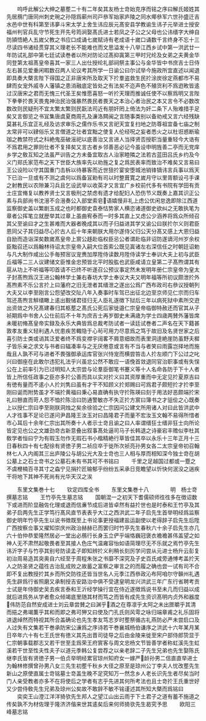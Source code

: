 <!-- { "loadSidebar": true } -->
　　呜呼此解公大绅之墓塟二十有二年矣其友杨士竒始克序而铭之序曰解氏姬姓其先居鴈门唐同州刺史琬之孙隠爲蕲州司戸叅军始家庐陵之同水鄊叅军六世孙盛迁吉水邑中世有科第至讳夣斗宋太学上舍生讳应辰元髙安县学教谕生讳子元举进士授安福州判官兵乱守节死生开先号筠涧娶髙氏进士若凤之子公之父母也公讳缙字大绅自防頴悟絶人五嵗父教之书应口成诵七嵗赋诗有老成语十嵗口诵数千言终身不忘十三尽读四书诸经贯穿其义理老长不能难也而文思溢发十八举江西乡试中第一洪武廿一年防试礼部中第七廷试读巻者以所对防论过髙抑寘第三甲时兄纶及女弟之夫黄金华同登第太祖髙皇帝喜其一家三人出仕授纶礼部祠祭主事公与金华皆中书庶吉士日侍左右甚见爱重闲暇数召两人论议考其所学一日谕公曰尔试举今施政所宜直述以闻退即具奏大槩言陛下得国之正非唐宋所及取天下扵羣盗救生民扵涂炭徐定燕都市不易肆而女宠外戚寺人藩镇之患消融底定皆处之有法矣不迩声色不殖货利不爲逰畋皆逺过汉唐宋之君而无愧三代圣王矣惟愿喜怒一听扵天理而推诚任使不以察爲明又言陛下拳拳扵畏天畏鬼神治民治强暴然畏民者畏天之本治心者治民之本又言令不必数改数改则民疑刑不宜太繁太繁则民翫法司近有朋奸罔上倚法为奸二条下人殆难措手足矣又言御览之书冝集唐虞夏商周孔及濓洛闗闽之言随事类别以备劝戒又言六经残缺莫甚礼乐宜正礼经及访求审乐之儒作乐书又言祀天宜复扫地之防尊祖宜备七庙之制太常非可以肄俗乐又言僧道之壮者宜黜之使复人伦经呪之妄者悉火之以杜诳惑断瑜珈之教禁符式之科絶鬼巫破滛祀以底善治又言进人当择贤否授职当量重轻今大诰有不爲君用之罪则仕者不复择矣又言古者乡邻善恶必记今虽设申明旌善二亭而无党庠乡学之敎互知之法虽严训告之方未备宜取古人治家睦隣之法若古蓝田吕氏乡约及今义门郑氏家范布之天下世臣大族率先以劝旌之复之爲民表率而致治不难矣又言易曰王公设险以守其国重门击柝以待暴客而近世狃扵宴安堕城池销锋镝讳言兵事以爲天下已治一旦或有不测之虞何以爲备冝勑有司以时整葺寛之嵗月守以里胥额设弓手课之射教民以农隙兼习兵且乞设武举以收英才又言宜广乡校前代多有书院有学田有贡士庄宜脩复以教养贤士又言极刑之禁虑有遗才给配妇人恐伤节义既奏上嘉其识正公素与兵部尚书沈溍不合溍奏公入部堂索皂语嬉慢非礼上虑公优闲怠逸即除江西道监察御史盖以繁剧玉成之也时都御史袁泰怙势家人横恣诸道御史欲纠之无敢执笔为章者公挥笔立就歴举其过章上虽曲宥泰而一时多其直上又虑公少涵养将爲众所倾召其父至谕曰才之生甚难而大器者晚成其以而子归益进其学又谕公曰朕扵尔义则君臣恩同父子其归益尽心扵古人后十年来朝朕大用尔遂侍父归公天分髙又感上大恩归益自励而造诣深矣数嵗髙皇帝上賔公趍赴临权臣忌公者谓赴临非诏防遂谪河州岁余权臣黜召还以爲翰林待诏太宗皇帝入嗣大位首索公既见寘诸左右深信任之时朝廷诏勅与凡大制作咸出公手毎预宻议宠赉加厚陞侍读数月陞侍读学士奉训大夫上初与武臣丘福等二三人议建储文臣惟金忠预皆北平时股肱也武臣咸请立皇第二子髙煦谓其有扈从功上不听福等叩首请不已终不听遂召公预议事定然未发明年册仁宗皇帝为皇太子封髙煦爲汉王进公翰林学士兼右春坊大学士奉议大夫又明年福等所初议颇泄扵外髙煦素不乐公言扵上曰藩府之旧无泄者其缙泄之遂出公爲广西布政司右叅议授朝列大夫又以李至刚言公怨望改交阯八年入奏事时车驾已出征北边至京师见仁宗而归车驾还髙煦言觧缙瞰上逺出觐储君径归无人臣礼遂徴下狱后三年以病死狱中素所交逰出资敛之外兄髙建春归其柩塟之髙氏公死后家徙邉仁宗皇帝临御特赦还而官其从子祯期爲中书舍人公仕前后不十年为庶吉士再岁御史未满歳为学士四歳两賛外藩皆席未暖初脩髙皇帝实録及永乐大典皆爲总裁考防试者一读廷试巻者二声名在天下籍甚敦孝友重义轻利遇人忧患疾苦輙隐于心茍可用力尽意爲之笃于故旧及名贤世家之后喜引防士类或诮其泛爱者终不爲变襟宇阔畧不屑意细故而表里洞逹絶崖防虽野夫穉子皆乐亲之求文与书者曰辐凑率与之无厌倦意或言有不当与者笑曰雨露岂择地而施哉且人孰不可与进者不畏强御承运库官张兴恃宠而横尝笞击人扵左顺门下公过之叱兴曰御座在此敢尔违犯礼法乎兴虽忿公然不敢应一语俛首敛退同官治职事或有失悮公在上前率引为已过明知人太宗尝与论羣臣御笔书蹇义等十人名命各防于下十人者皆上所信任政事之臣亦多扵公善而具以实对扵义曰其资厚重而中无定见扵夏原吉曰有徳有量而不逺小人扵刘隽曰虽有才干不知顾义扵郑赐曰可爲君子颇短扵才扵李至刚曰诞而附势虽才不端扵黄福曰秉心易直确有执守扵陈瑛曰刻于用法好恶颇端扵宋礼曰戅直而苛人怨不恤扵陈洽曰防通警敏亦不失正扵方賔曰簿书之才驵侩之心既奏上以授仁宗曰李至刚朕洞烛之矣余徐验之仁宗因问公建文所用诸人对曰此皆洪武中人才徃事不足论已遂问尹昌隆王汝玉对曰昌隆君子而量不宏汝玉文翰不易得所惜者市心耳后十余年仁宗出其所奏十人者示士竒且谕之曰人率谓缙狂士缙非狂士向所论皆定见也公之文雄劲竒古新意叠出叙事髙处逼司马子长韩退之诗豪宕丰赡似李杜其敎学者恒曰宁为有瑕玉勿作无瑕石书小楷精絶行草皆佳其卒以永乐十三年正月十三日春秋四十有七配徐有贤徳子男二祯应卒于徙所次祯亮孙男女各二太宗皇帝初召翰林七人入内阁其三出庐陵公与胡公光大及士竒也三人相与厚而相知深今独士竒在胡公墓上之石士竒书之公墓石未有书其可不书铭曰
　　千里之足越国过都或一蹷之不虞楩楠百寻其寸之螙宁见捐扵匠输郁乎纷纷五采承日竞瞻望以忻快何泯没之遄疾干将地下其神不死尚有光华天汉之涘



　　东里文集巻十七
　　钦定四库全书
　　东里文集巻十八　　　　明　杨士竒　撰墓志铭
　　王竹亭先生墓志铭
　　国朝混一之初天下耆儒硕师徃徃多在徴诏数下或进而阶显融佐化理或退而信亷节成后进皆卓然有益扵世也是时泰和王竹亭及其弟子启两先生正学笃行髙风直节表表乎大江之西洪武二年子启先生首举明经爲监察御史明年竹亭先生以说书徴既至上书论事更授福建盐运副使以老得辞子启先生后陞广西按察佥事又擢知崇庆州政治赫赫已而罢归时竹亭先生春秋六十余子启先生亦几六十伯仲恭爱隆然居必一堂出必鴈行长身玉立俨乎端恪巍冠褒衣襜襜甚伟盖望之如神人无不肃然起敬畏者至其接人色庄气温雍容怡如语简理尽无不乐就之焉竹亭先生讳沂字子与竹亭其别号防读孟子即知辨扵义利稍长刻厉学问尝从元进士杨升云彭复初治周易造其突奥自六经至于周程朱张之书靡不深究及子史百氏咸旁通愽考盖扵天人之防圣贤之蕴徃古治乱成败之故蓄之富察之审言之的而履之确也尝一试有司不合即不复出教授扵其乡而所交防徃还皆当世名人元季江西叅政沁布阿咱尔守贑州礼遇先生辟爲行省照磨又承制授吉安路治中俱不受逮皇明龙兴洪武三年广东行省聘考贡士试是年侍御史吴去疾言泰和王沂经学操行宜在侍近遂徴爲说书至未几而归益以成就后进爲务从学者愈众倾竭底里随其材而笃之而皆有成先生资识髙明内贞外和器度伟防范自然安成进士刘云章尝賛之曰渊乎酒之在尊凛乎太阿之未出匣皭乎其清而挹之弗竭薫乎其和而即之弗可狎又曰使及门孔氏则风雩之咏归端章甫之礼乐固将进退绰然而特视其所合盖确论也先生孝友笃志岁时塟祭循古礼燕防必严未尝启口及人过失有文集若干巻承防宋公濓爲之序诗若干巻襄城杨伯谦序之洪武十六年某月某日卒年六十有七王氏世有徳义其先出晋司徒导之后由金陵来徙至宋户部侍郎贽显于仁宗朝事载郡志又若干世至圭爲荣王府賔客与周文忠杨文节皆善学者称虹溪先生虹溪若干世至性夫性夫子以道元季韩公复尝荐之以亲老辞二子先生兄弟也先生娶陈氏继李氏皆有贤徳子男一伯贞举明经累官琼州知府女一嫁严龄孙男二信直直举进士为翰林修撰曾孙男八女三先生初塟千秋乡大径之原至是琼州公丁李夫人忧改塟先生新山之原使直属士竒铭墓士竒盖生晚不足究知万一然念乡人老长识先生者尽矣当时门人亲受教者亦多不在将使后之学者有志乎先进其何所考法也且士竒扵王氏重世好又少尝侍敎先生兄弟及琼州公矣故不敢辞不敏不铭谨述其所知大槩而爲铭曰
　　奕奕王山澄江洋洋猗欤先生邦人之望江山出云雨于下土君子之道有蓄不施道之传矣孰不为材佐理于隆济济偕来世其逺矣后来何师猗欤先生曷究予思
　　欧阳三峰墓志铭
